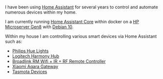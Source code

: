 I have been using [Home Assistant](https://www.home-assistant.io) for several years to control and automate numerous devices within my home.

I am currently running [Home Assistant Core](https://www.home-assistant.io/faq/ha-vs-hassio/) within docker on a [HP Microserver Gen8](https://support.hpe.com/hpesc/public/docDisplay?docId=emr_na-c03793258) with [Debian 10](https://wiki.debian.org/DebianBuster).

Within my house I am controlling various smart devices via Home Assistant such as:
* [Philips Hue Lights](https://www.philips-hue.com)
* [Logitech Harmony Hub](https://www.logitech.com/en-au/product/harmony-hub)
* [Broadlink RM Wifi + IR + RF Remote Controller](http://www.ibroadlink.com/rm/)
* [Xiaomi Aqara Gateway](https://www.home-assistant.io/components/xiaomi_aqara/)
* [Tasmota Devices](https://tasmota.github.io/docs/)

